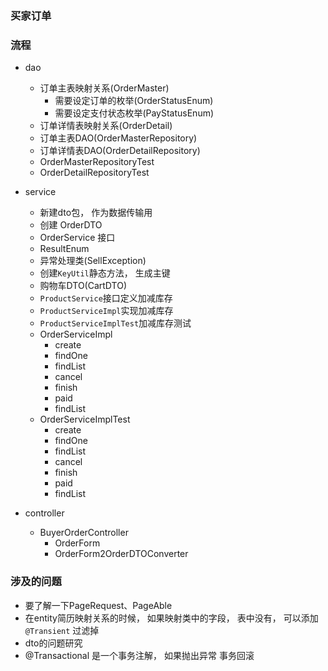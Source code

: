 ### 买家订单

### 流程
- dao
    - 订单主表映射关系(OrderMaster)  
        - 需要设定订单的枚举(OrderStatusEnum)  
        - 需要设定支付状态枚举(PayStatusEnum)
    - 订单详情表映射关系(OrderDetail)
    - 订单主表DAO(OrderMasterRepository)
    - 订单详情表DAO(OrderDetailRepository)
    - OrderMasterRepositoryTest
    - OrderDetailRepositoryTest
    
- service
    - 新建dto包， 作为数据传输用
    - 创建 OrderDTO
    - OrderService 接口
    - ResultEnum
    - 异常处理类(SellException)
    - 创建`KeyUtil`静态方法， 生成主键
    - 购物车DTO(CartDTO)
    - `ProductService`接口定义加减库存
    - `ProductServiceImpl`实现加减库存
    - `ProductServiceImplTest`加减库存测试
    - OrderServiceImpl                          
        - create
        - findOne
        - findList
        - cancel
        - finish
        - paid
        - findList
    - OrderServiceImplTest
        - create
        - findOne
        - findList
        - cancel
        - finish
        - paid
        - findList
        
- controller
    - BuyerOrderController
        - OrderForm
        - OrderForm2OrderDTOConverter


### 涉及的问题
- 要了解一下PageRequest、PageAble
- 在entity简历映射关系的时候， 如果映射类中的字段， 表中没有， 可以添加 `@Transient` 过滤掉
- dto的问题研究
- @Transactional 是一个事务注解， 如果抛出异常 事务回滚                                        